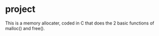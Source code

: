 # project
This is a memory allocater, coded in C that does the 2 basic functions of malloc() and free().
